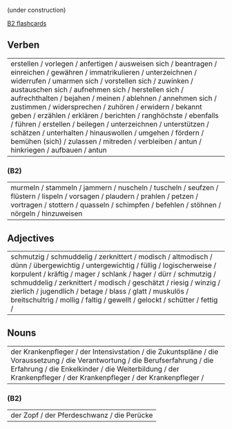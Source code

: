 (under construction)

[B2 flashcards](https://quizlet.com/kr/845071153/b2-flash-cards/?funnelUUID=aa3af2d3-988a-4b7a-8ebe-cbe990c9a420)

## Verben

<table><td>
erstellen / vorlegen / anfertigen / ausweisen sich / beantragen / einreichen /  gewähren /  immatrikulieren /  unterzeichnen /  widerrufen /  umarmen sich /  vorstellen sich /  zuwinken /  austauschen sich /  aufnehmen sich /  herstellen sich /  aufrechthalten /  bejahen /  meinen /  ablehnen /  annehmen sich /  zustimmen /  widersprechen /  zuhören /  erwidern /  bekannt geben /  erzählen /  erklären /  berichten /  ranghöchste /  ebenfalls /  führen /  erstellen /  beilegen /  unterzeichnen /  unterstützen /  schätzen /  unterhalten /  hinauswollen /  umgehen /  fördern /  bemühen (sich) /  zulassen /  mitreden /  verbleiben /  antun /  hinkriegen / aufbauen / antun
</td></table>

### (B2)

<table><td>
murmeln / stammeln / jammern / nuscheln / tuscheln / seufzen / flüstern / lispeln / vorsagen / plaudern / prahlen / petzen / vortragen / stottern / quasseln / schimpfen / befehlen / stöhnen / nörgeln / hinzuweisen
</td></table>

## Adjectives

<table><td>
schmutzig / schmuddelig / zerknittert / modisch / altmodisch / dünn / übergewichtig / untergewichtig / füllig / logischerweise / korpulent / kräftig / mager / schlank / hager / dürr / schmutzig / schmuddelig / zerknittert / modisch / geschätzt / riesig / winzig / zierlich / jugendlich / betage / blass / glatt / muskulös / breitschultrig / mollig / faltig / gewellt / gelockt / schütter / fettig /
</td></table>

## Nouns

<table><td>
der Krankenpfleger / der Intensivstation / die Zukuntspläne / die Voraussetzung / die Verantwortung / die Berufserfahrung / die Erfahrung / die Enkelkinder / die Weiterbildung / der Krankenpfleger / der Krankenpfleger / der Krankenpfleger /
</td></table>

### (B2)

<table><td>
der Zopf / der Pferdeschwanz / die Perücke 
</td></table>

